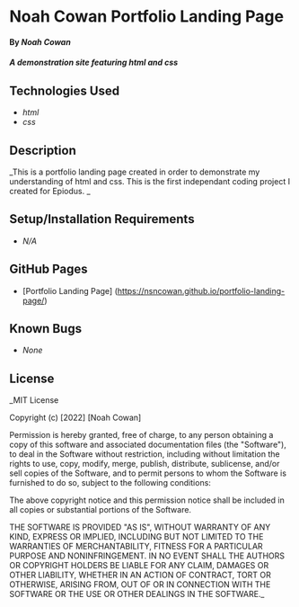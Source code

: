 # Noah Cowan Portfolio Landing Page

#### By _**Noah Cowan**_

#### _A demonstration site featuring html and css_

## Technologies Used

* _html_
* _css_

## Description

_This is a portfolio landing page created in order to demonstrate my understanding of html and css. This is the first independant coding project I created for Epiodus. _

## Setup/Installation Requirements

* _N/A_

## GitHub Pages

* [Portfolio Landing Page] (https://nsncowan.github.io/portfolio-landing-page/)

## Known Bugs

* _None_

## License

_MIT License

Copyright (c) [2022] [Noah Cowan]

Permission is hereby granted, free of charge, to any person obtaining a copy
of this software and associated documentation files (the "Software"), to deal
in the Software without restriction, including without limitation the rights
to use, copy, modify, merge, publish, distribute, sublicense, and/or sell
copies of the Software, and to permit persons to whom the Software is
furnished to do so, subject to the following conditions:

The above copyright notice and this permission notice shall be included in all
copies or substantial portions of the Software.

THE SOFTWARE IS PROVIDED "AS IS", WITHOUT WARRANTY OF ANY KIND, EXPRESS OR
IMPLIED, INCLUDING BUT NOT LIMITED TO THE WARRANTIES OF MERCHANTABILITY,
FITNESS FOR A PARTICULAR PURPOSE AND NONINFRINGEMENT. IN NO EVENT SHALL THE
AUTHORS OR COPYRIGHT HOLDERS BE LIABLE FOR ANY CLAIM, DAMAGES OR OTHER
LIABILITY, WHETHER IN AN ACTION OF CONTRACT, TORT OR OTHERWISE, ARISING FROM,
OUT OF OR IN CONNECTION WITH THE SOFTWARE OR THE USE OR OTHER DEALINGS IN THE
SOFTWARE._
